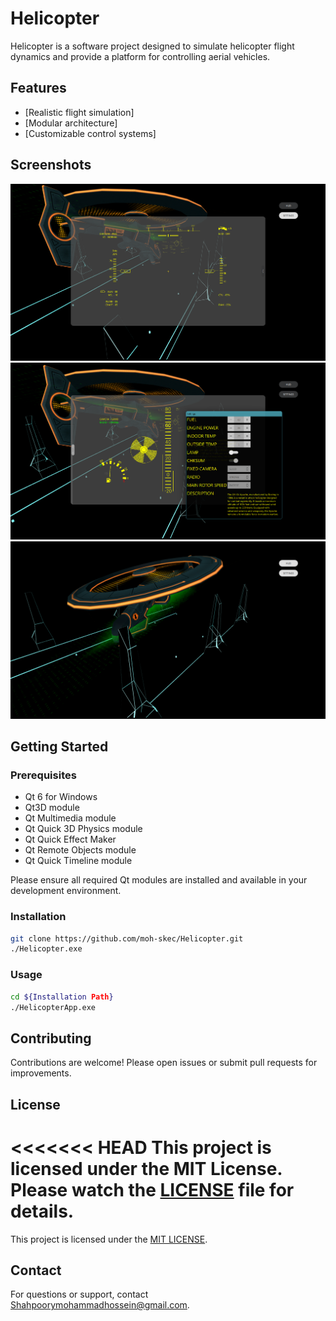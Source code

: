 # Helicopter

Helicopter is a software project designed to simulate helicopter flight dynamics and provide a platform for controlling aerial vehicles.

## Features

- [Realistic flight simulation]
- [Modular architecture]
- [Customizable control systems]

## Screenshots

![Main Interface](screenshots/main_interface.png)
![Control Interface](screenshots/control_interface.png)
![Flight Simulation](screenshots/flight_simulation.png)

## Getting Started

### Prerequisites

- Qt 6 for Windows
- Qt3D module
- Qt Multimedia module
- Qt Quick 3D Physics module
- Qt Quick Effect Maker
- Qt Remote Objects module
- Qt Quick Timeline module

Please ensure all required Qt modules are installed and available in your development environment.

### Installation

```sh
git clone https://github.com/moh-skec/Helicopter.git
./Helicopter.exe
```

### Usage

```sh
cd ${Installation Path}
./HelicopterApp.exe
```

## Contributing

Contributions are welcome! Please open issues or submit pull requests for improvements.

## License

<<<<<<< HEAD
This project is licensed under the MIT License. Please watch the [LICENSE](LICENSE) file for details.
=======
This project is licensed under the [MIT LICENSE](LICENSE).
>>>>>>>

## Contact

For questions or support, contact [Shahpoorymohammadhossein@gmail.com](mailto:Shahpoorymohammadhossein@gmail.com).
